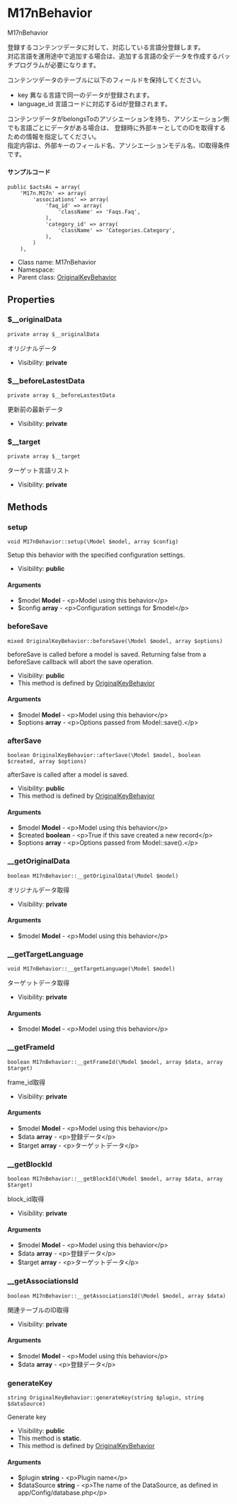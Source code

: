 M17nBehavior
===============

M17nBehavior

登録するコンテンツデータに対して、対応している言語分登録します。<br>
対応言語を運用途中で追加する場合は、追加する言語の全データを作成するバッチプログラムが必要になります。

コンテンツデータのテーブルに以下のフィールドを保持してください。
* key
    異なる言語で同一のデータが登録されます。
* language_id
    言語コードに対応するidが登録されます。

コンテンツデータがbelongsToのアソシエーションを持ち、アソシエーション側でも言語ごとにデータがある場合は、
登録時に外部キーとしてのIDを取得するための情報を指定してください。<br>
指定内容は、外部キーのフィールド名、アソシエーションモデル名、ID取得条件です。

#### サンプルコード
```
public $actsAs = array(
	'M17n.M17n' => array(
		'associations' => array(
			'faq_id' => array(
				'className' => 'Faqs.Faq',
			),
			'category_id' => array(
				'className' => 'Categories.Category',
			),
		)
	),
```


* Class name: M17nBehavior
* Namespace: 
* Parent class: [OriginalKeyBehavior](OriginalKeyBehavior.md)





Properties
----------


### $__originalData

    private array $__originalData

オリジナルデータ



* Visibility: **private**


### $__beforeLastestData

    private array $__beforeLastestData

更新前の最新データ



* Visibility: **private**


### $__target

    private array $__target

ターゲット言語リスト



* Visibility: **private**


Methods
-------


### setup

    void M17nBehavior::setup(\Model $model, array $config)

Setup this behavior with the specified configuration settings.



* Visibility: **public**


#### Arguments
* $model **Model** - &lt;p&gt;Model using this behavior&lt;/p&gt;
* $config **array** - &lt;p&gt;Configuration settings for $model&lt;/p&gt;



### beforeSave

    mixed OriginalKeyBehavior::beforeSave(\Model $model, array $options)

beforeSave is called before a model is saved. Returning false from a beforeSave callback
will abort the save operation.



* Visibility: **public**
* This method is defined by [OriginalKeyBehavior](OriginalKeyBehavior.md)


#### Arguments
* $model **Model** - &lt;p&gt;Model using this behavior&lt;/p&gt;
* $options **array** - &lt;p&gt;Options passed from Model::save().&lt;/p&gt;



### afterSave

    boolean OriginalKeyBehavior::afterSave(\Model $model, boolean $created, array $options)

afterSave is called after a model is saved.



* Visibility: **public**
* This method is defined by [OriginalKeyBehavior](OriginalKeyBehavior.md)


#### Arguments
* $model **Model** - &lt;p&gt;Model using this behavior&lt;/p&gt;
* $created **boolean** - &lt;p&gt;True if this save created a new record&lt;/p&gt;
* $options **array** - &lt;p&gt;Options passed from Model::save().&lt;/p&gt;



### __getOriginalData

    boolean M17nBehavior::__getOriginalData(\Model $model)

オリジナルデータ取得



* Visibility: **private**


#### Arguments
* $model **Model** - &lt;p&gt;Model using this behavior&lt;/p&gt;



### __getTargetLanguage

    void M17nBehavior::__getTargetLanguage(\Model $model)

ターゲットデータ取得



* Visibility: **private**


#### Arguments
* $model **Model** - &lt;p&gt;Model using this behavior&lt;/p&gt;



### __getFrameId

    boolean M17nBehavior::__getFrameId(\Model $model, array $data, array $target)

frame_id取得



* Visibility: **private**


#### Arguments
* $model **Model** - &lt;p&gt;Model using this behavior&lt;/p&gt;
* $data **array** - &lt;p&gt;登録データ&lt;/p&gt;
* $target **array** - &lt;p&gt;ターゲットデータ&lt;/p&gt;



### __getBlockId

    boolean M17nBehavior::__getBlockId(\Model $model, array $data, array $target)

block_id取得



* Visibility: **private**


#### Arguments
* $model **Model** - &lt;p&gt;Model using this behavior&lt;/p&gt;
* $data **array** - &lt;p&gt;登録データ&lt;/p&gt;
* $target **array** - &lt;p&gt;ターゲットデータ&lt;/p&gt;



### __getAssociationsId

    boolean M17nBehavior::__getAssociationsId(\Model $model, array $data)

関連テーブルのID取得



* Visibility: **private**


#### Arguments
* $model **Model** - &lt;p&gt;Model using this behavior&lt;/p&gt;
* $data **array** - &lt;p&gt;登録データ&lt;/p&gt;



### generateKey

    string OriginalKeyBehavior::generateKey(string $plugin, string $dataSource)

Generate key



* Visibility: **public**
* This method is **static**.
* This method is defined by [OriginalKeyBehavior](OriginalKeyBehavior.md)


#### Arguments
* $plugin **string** - &lt;p&gt;Plugin name&lt;/p&gt;
* $dataSource **string** - &lt;p&gt;The name of the DataSource, as defined in app/Config/database.php&lt;/p&gt;


